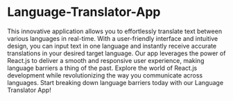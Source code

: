 # Language-Translator-App

This innovative application allows you to effortlessly translate text between various languages in real-time. With a user-friendly interface and intuitive design, you can input text in one language and instantly receive accurate translations in your desired target language. Our app leverages the power of React.js to deliver a smooth and responsive user experience, making language barriers a thing of the past. Explore the world of React.js development while revolutionizing the way you communicate across languages. Start breaking down language barriers today with our Language Translator App!
